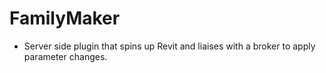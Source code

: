# FamilyMaker
- Server side plugin that spins up Revit and liaises with a broker to apply parameter changes.